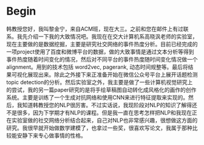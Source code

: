 # Begin
韩教授您好，我叫黎金宁，来自ACM班，现在大三。之前和您在邮件上有过联系。我先介绍一下我的大致情况吧。我现在在交大计算机系高晓沨老师的实验室，现在主要做的是数据挖掘，主要是研究社交网络的事件热度分析。目前已经完成的一项project使用了百度和微博平台的数据，做的大致事情是通过文本分析等得到事件热度随着时间变化的情况，然后对不同平台的事件热度随时间变化情况做一个alignment。用到的技术包括 word2vec, pagerank, 动态时间规整等。最后将结果可视化展现出来。除此之外接下来正准备开始在微信公众号平台上展开话题检测topic detection的分析。然后实验室之外，我主要是做了一些计算机视觉研究上的尝试，我的另一篇paper研究的是将手绘草稿图自动转化成风格化的画作的创作系统。主要是训练了一个生成对抗网络和使用CNN来进行特征提取来实现的。然后，我知道韩教授您的NLP很厉害。不过实话说，我现阶段对NLP的知识了解得还不是很多，因为下学期才有NLP的课程。但是我一直在思考怎样把NLP和我现在正在实验室做的社交网络分析结合起来，自己对NLP也非常感兴趣，很想做这方面的研究。我很早就开始做数学建模了，也拿过一些奖，很喜欢写论文，我属于那种比较能安静下来专心做事情的性格。
